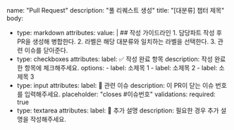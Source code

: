 name: "Pull Request"
description: "풀 리퀘스트 생성"
title: "[대분류] 챕터 제목"
body:
  - type: markdown
    attributes:
      value: |
        ## 작성 가이드라인
        1. 담당파트 작성 후 PR을 생성해 병합한다.
        2. 라벨은 해당 대분류와 일치하는 라벨을 선택한다.
        3. 관련 이슈를 닫아준다.
  - type: checkboxes
    attributes:
      label: ✅ 작성 완료 항목
      description: 작성 완료한 항목에 체크해주세요.
      options:
        - label: 소제목 1
        - label: 소제목 2
        - label: 소제목 3
  - type: input
    attributes:
      label: 🔗 관련 이슈
      description: 이 PR이 닫는 이슈 번호를 입력해주세요.
      placeholder: "closes #이슈번호"
    validations:
      required: true
  - type: textarea
    attributes:
      label: 📍 추가 설명
      description: 필요한 경우 추가 설명을 작성해주세요.